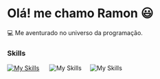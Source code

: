 # Olá! me chamo Ramon 😃

💻 Me aventurado no universo da programação.

### Skills

[![My Skills](https://skillicons.dev/icons?i=html,css)](https://skillicons.dev) &nbsp;&nbsp;&nbsp;&nbsp;&nbsp;![My Skills](https://skillicons.dev/icons?i=js,git)&nbsp;&nbsp;&nbsp;&nbsp;&nbsp;![My Skills](https://skillicons.dev/icons?i=figma)
  
          
          
          
                    
